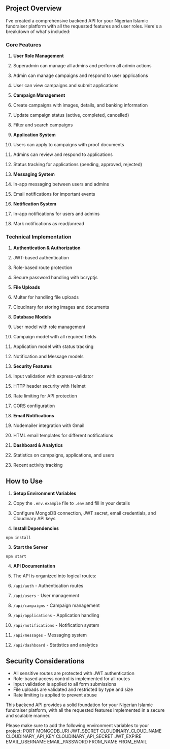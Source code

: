 ## Project Overview

I've created a comprehensive backend API for your Nigerian Islamic fundraiser platform with all the requested features and user roles. Here's a breakdown of what's included:

### Core Features

1. **User Role Management**

1. Superadmin can manage all admins and perform all admin actions
1. Admin can manage campaigns and respond to user applications
1. User can view campaigns and submit applications

1. **Campaign Management**

1. Create campaigns with images, details, and banking information
1. Update campaign status (active, completed, cancelled)
1. Filter and search campaigns

1. **Application System**

1. Users can apply to campaigns with proof documents
1. Admins can review and respond to applications
1. Status tracking for applications (pending, approved, rejected)

1. **Messaging System**

1. In-app messaging between users and admins
1. Email notifications for important events

1. **Notification System**

1. In-app notifications for users and admins
1. Mark notifications as read/unread

### Technical Implementation

1. **Authentication & Authorization**

1. JWT-based authentication
1. Role-based route protection
1. Secure password handling with bcryptjs

1. **File Uploads**

1. Multer for handling file uploads
1. Cloudinary for storing images and documents

1. **Database Models**

1. User model with role management
1. Campaign model with all required fields
1. Application model with status tracking
1. Notification and Message models

1. **Security Features**

1. Input validation with express-validator
1. HTTP header security with Helmet
1. Rate limiting for API protection
1. CORS configuration

1. **Email Notifications**

1. Nodemailer integration with Gmail
1. HTML email templates for different notifications

1. **Dashboard & Analytics**

1. Statistics on campaigns, applications, and users
1. Recent activity tracking

## How to Use

1. **Setup Environment Variables**

1. Copy the `.env.example` file to `.env` and fill in your details
1. Configure MongoDB connection, JWT secret, email credentials, and Cloudinary API keys

1. **Install Dependencies**

```shellscript
npm install
```

3. **Start the Server**

```shellscript
npm start
```

4. **API Documentation**

1. The API is organized into logical routes:

1. `/api/auth` - Authentication routes
1. `/api/users` - User management
1. `/api/campaigns` - Campaign management
1. `/api/applications` - Application handling
1. `/api/notifications` - Notification system
1. `/api/messages` - Messaging system
1. `/api/dashboard` - Statistics and analytics

## Security Considerations

- All sensitive routes are protected with JWT authentication
- Role-based access control is implemented for all routes
- Input validation is applied to all form submissions
- File uploads are validated and restricted by type and size
- Rate limiting is applied to prevent abuse

This backend API provides a solid foundation for your Nigerian Islamic fundraiser platform, with all the requested features implemented in a secure and scalable manner.

Please make sure to add the following environment variables to your project:
PORT
MONGODB_URI
JWT_SECRET
CLOUDINARY_CLOUD_NAME
CLOUDINARY_API_KEY
CLOUDINARY_API_SECRET
JWT_EXPIRE
EMAIL_USERNAME
EMAIL_PASSWORD
FROM_NAME
FROM_EMAIL
